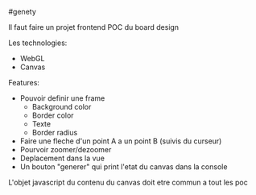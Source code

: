 #genety

Il faut faire un projet frontend POC du board design

Les technologies:
- WebGL
- Canvas

Features:
- Pouvoir definir une frame
    - Background color
    - Border color
    - Texte
    - Border radius
- Faire une fleche d'un point A a un point B (suivis du curseur)
- Pourvoir zoomer/dezoomer
- Deplacement dans la vue
- Un bouton "generer" qui print l'etat du canvas dans la console

L'objet javascript du contenu du canvas doit etre commun a tout les poc